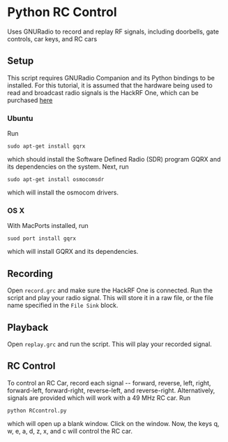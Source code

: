 # Python RC Control
Uses GNURadio to record and replay RF signals, including doorbells, gate controls, car keys, and RC cars

## Setup
This script requires GNURadio Companion and its Python bindings to be installed. For this tutorial, it is assumed that the hardware being used to read and broadcast radio signals is the HackRF One, which can be purchased [here](https://greatscottgadgets.com/hackrf/)

### Ubuntu
Run

`sudo apt-get install gqrx`

which should install the Software Defined Radio (SDR) program GQRX and its dependencies on the system. Next, run

`sudo apt-get install osmocomsdr`

which will install the osmocom drivers.

### OS X
With MacPorts installed, run

`suod port install gqrx`

which will install GQRX and its dependencies. 

## Recording
Open `record.grc` and make sure the HackRF One is connected. Run the script and play your radio signal. This will store it in a raw file, or the file name specified in the `File Sink` block. 

## Playback
Open `replay.grc` and run the script. This will play your recorded signal.

## RC Control
To control an RC Car, record each signal -- forward, reverse, left, right, forward-left, forward-right, reverse-left, and reverse-right. Alternatively, signals are provided which will work with a 49 MHz RC car. Run

`python RCcontrol.py`

which will open up a blank window. Click on the window. Now, the keys q, w, e, a, d, z, x, and c will control the RC car. 
